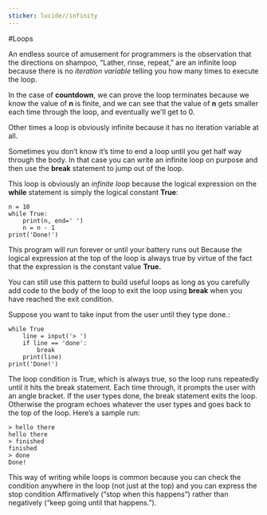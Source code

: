 ```yaml
---
sticker: lucide//infinity
---
```

#Loops 

An endless source of amusement for programmers is the observation that the directions on shampoo, “Lather, rinse, repeat,” are an infinite loop because there is no *iteration variable* telling you how many times to execute the loop.

In the case of **countdown**, we can prove the loop terminates because we know the value of **n** is finite, and we can see that the value of **n** gets smaller each time through the loop, and eventually we'll get to 0.

Other times a loop is obviously infinite because it has no iteration variable at all.

Sometimes you don’t know it’s time to end a loop until you get half way through the body. In that case you can write an infinite loop on purpose and then use the **break** statement to jump out of the loop.

This loop is obviously an *infinite loop* because the logical expression on the **while** statement is simply the logical constant **True**:
```
n = 10 
while True:
    print(n, end=' ')
    n = n - 1
print('Done!')
```
This program will run forever or until your battery runs out
Because the logical expression at the top of the loop is always true by virtue of the fact that the expression is the constant value **True.**

You can still use this pattern to build useful loops as long as you carefully add code to the body of the loop to exit the loop using **break** when you have reached the exit condition.

Suppose you want to take input from the user until they type done.:
```
while True
    line = input('> ')
    if line == 'done':
        break
    print(line)
print('Done!')
```

The loop condition is True, which is always true, so the loop runs repeatedly until it hits the break statement.
Each time through, it prompts the user with an angle bracket. If the user types done, the break statement exits the loop. Otherwise the program echoes whatever the user types and goes back to the top of the loop. Here’s a sample run:

```
> hello there
hello there
> finished
finished
> done
Done!
```

This way of writing while loops is common because you can check the condition anywhere in the loop (not just at the top) and you can express the stop condition
Affirmatively (“stop when this happens”) rather than negatively (“keep going until that happens.”).